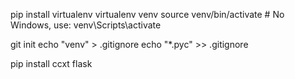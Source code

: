 pip install virtualenv
virtualenv venv
source venv/bin/activate  # No Windows, use: venv\Scripts\activate

git init
echo "venv" > .gitignore
echo "*.pyc" >> .gitignore

pip install ccxt flask
